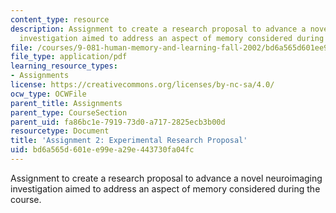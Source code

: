 ```yaml
---
content_type: resource
description: Assignment to create a research proposal to advance a novel neuroimaging
  investigation aimed to address an aspect of memory considered during the course.
file: /courses/9-081-human-memory-and-learning-fall-2002/bd6a565d601ee99ea29e443730fa04fc_assignment2.pdf
file_type: application/pdf
learning_resource_types:
- Assignments
license: https://creativecommons.org/licenses/by-nc-sa/4.0/
ocw_type: OCWFile
parent_title: Assignments
parent_type: CourseSection
parent_uid: fa86bc1e-7919-73d0-a717-2825ecb3b00d
resourcetype: Document
title: 'Assignment 2: Experimental Research Proposal'
uid: bd6a565d-601e-e99e-a29e-443730fa04fc
---
```

Assignment to create a research proposal to advance a novel neuroimaging investigation aimed to address an aspect of memory considered during the course.